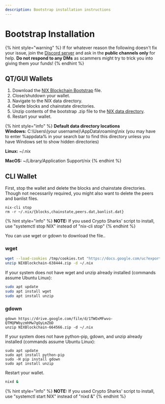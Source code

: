 ```yaml
---
description: Bootstrap installation instructions
---
```


# Bootstrap Installation

{% hint style="warning" %}
If for whatever reason the following doesn't fix your issue, join the [Discord server](https://discordapp.com/invite/HGuvDTW) and ask in the **public channels only** for help. **Do not respond to any DMs** as scammers might try to trick you into giving them your funds!
{% endhint %}

## QT/GUI Wallets

1. Download the [NIX Blockchain Bootstrap](https://drive.google.com/drive/u/1/folders/1NepcvQ-GpgxNmBvcCnD5TltaXqIgECcM) file.
2. Close/shutdown your wallet.
3. Navigate to the NIX data directory.
4. Delete blocks and chainstate directories.
5. Unzip contents of the bootstrap .zip file to the [NIX data directory](../default-data-directory.md).
6. Restart your wallet.

{% hint style="info" %}
**Default data directory locations**  
**Windows:** C:\Users\\(your username\)\AppData\roaming\nix \(you may have to enter %appdata% in your search bar to find this directory unless you have Windows set to show hidden directories\)

**Linux:** ~/.nix

**MacOS:**  ~/Library/Application Support/nix
{% endhint %}

## CLI Wallet

First, stop the wallet and delete the blocks and chainstate directories. Though not necessarily required, you might also want to delete the peers and banlist files.

```text
nix-cli stop
rm -r ~/.nix/{blocks,chainstate,peers.dat,banlist.dat}
```

{% hint style="info" %}
**NOTE:** If you used Crypto Sharks' script to install, use "systemctl stop NIX" instead of "nix-cli stop"
{% endhint %}

You can use wget or gdown to download the file..

### wget

```bash
wget --load-cookies /tmp/cookies.txt "https://docs.google.com/uc?export=download&confirm=$(wget --quiet --save-cookies /tmp/cookies.txt --keep-session-cookies --no-check-certificate 'https://drive.google.com/file/d/1TWOxMFwvo-QTMQPWbyzmhMw7gOyLmZbD' -O- | sed -rn 's/.*confirm=([0-9A-Za-z_]+).*/\1\n/p')&id=1TWOxMFwvo-QTMQPWbyzmhMw7gOyLmZbD" -O NIXBlockchain-664566.zip && rm -rf /tmp/cookies.txt
unzip NIXBlockchain-638444.zip -d ~/.nix
```

If your system does not have wget and unzip already installed \(commands assume Ubuntu Linux\):

```bash
sudo apt update
sudo apt install wget
sudo apt install unzip
```

### gdown

```text
gdown https://drive.google.com/file/d/1TWOxMFwvo-QTMQPWbyzmhMw7gOyLmZbD
unzip NIXBlockchain-664566.zip -d ~/.nix
```

If your system does not have python-pip, gdown, and unzip already installed \(commands assume Ubuntu Linux\):

```text
sudo apt update
sudo apt install python-pip
sudo -H pip install gdown
sudo apt install unzip
```



Restart your wallet.

```bash
nixd &
```

{% hint style="info" %}
**NOTE:** If you used Crypto Sharks' script to install, use "systemctl start NIX" instead of "nixd &"
{% endhint %}

